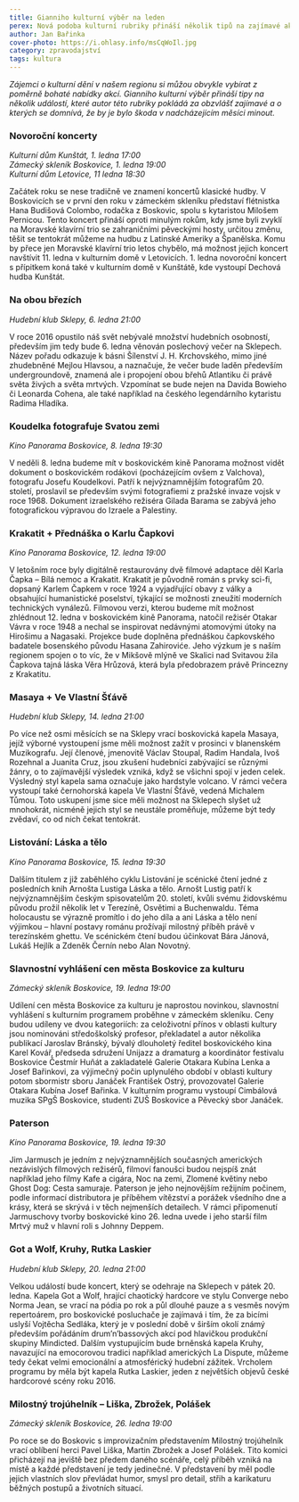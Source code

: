 ```yaml
---
title: Gianniho kulturní výběr na leden
perex: Nová podoba kulturní rubriky přináší několik tipů na zajímavé akce v regionu, které by bylo škoda minout.
author: Jan Bařinka
cover-photo: https://i.ohlasy.info/msCqWoIl.jpg
category: zpravodajství
tags: kultura
---
```


*Zájemci o kulturní dění v našem regionu si můžou obvykle vybírat z poměrně bohaté nabídky akcí. Gianniho kulturní výběr přináší tipy na několik událostí, které autor této rubriky pokládá za obzvlášť zajímavé a o kterých se domnívá, že by je bylo škoda v nadcházejícím měsíci minout.*

### Novoroční koncerty

*Kulturní dům Kunštát, 1. ledna 17:00*  
*Zámecký skleník Boskovice, 1. ledna 19:00*  
*Kulturní dům Letovice, 11 ledna 18:30*  

Začátek roku se nese tradičně ve znamení koncertů klasické hudby. V Boskovicích se v první den roku v zámeckém skleníku představí flétnistka Hana Budišová Colombo, rodačka z Boskovic, spolu s kytaristou Milošem Pernicou. Tento koncert přináší oproti minulým rokům, kdy jsme byli zvyklí na Moravské klavírní trio se zahraničními pěveckými hosty, určitou změnu, těšit se tentokrát můžeme na hudbu z Latinské Ameriky a Španělska. Komu by přece jen Moravské klavírní trio letos chybělo, má možnost jejich koncert navštívit 11. ledna v kulturním domě v Letovicích. 1. ledna novoroční koncert s přípitkem koná také v kulturním domě v Kunštátě, kde vystoupí Dechová hudba Kunštát.

### Na obou březích

*Hudební klub Sklepy, 6. ledna 21:00*

V roce 2016 opustilo náš svět nebývalé množství hudebních osobností, především jim tedy bude 6. ledna věnován poslechový večer na Sklepech. Název pořadu odkazuje k básni Šílenství J. H. Krchovského, mimo jiné zhudebněné Mejlou Hlavsou, a naznačuje, že večer bude laděn především undergroundově, znamená ale i propojení obou břehů Atlantiku či právě světa živých a světa mrtvých. Vzpomínat se bude nejen na Davida Bowieho či Leonarda Cohena, ale také například na českého legendárního kytaristu Radima Hladíka.

### Koudelka fotografuje Svatou zemi

*Kino Panorama Boskovice, 8. ledna 19:30*

V neděli 8. ledna budeme mít v boskovickém kině Panorama možnost vidět dokument o boskovickém rodákovi (pocházejícím ovšem z Valchova), fotografu Josefu Koudelkovi. Patří k nejvýznamnějším fotografům 20. století, proslavil se především svými fotografiemi z pražské invaze vojsk v roce 1968. Dokument izraelského režiséra Gilada Barama se zabývá jeho fotografickou výpravou do Izraele a Palestiny.

### Krakatit + Přednáška o Karlu Čapkovi

*Kino Panorama Boskovice, 12. ledna 19:00*

V letošním roce byly digitálně restaurovány dvě filmové adaptace děl Karla Čapka – Bílá nemoc a Krakatit. Krakatit je původně román s prvky sci-fi, dopsaný Karlem Čapkem v roce 1924 a vyjadřující obavy z války a obsahující humanistické poselství, týkající se možnosti zneužití moderních technických vynálezů. Filmovou verzi, kterou budeme mít možnost zhlédnout 12. ledna v boskovickém kině Panorama, natočil režisér Otakar Vávra v roce 1948 a nechal se inspirovat nedávnými atomovými útoky na Hirošimu a Nagasaki. Projekce bude doplněna přednáškou čapkovského badatele bosenského původu Hasana Zahiroviće. Jeho výzkum je s naším regionem spojen o to víc, že v Mikšově mlýně ve Skalici nad Svitavou žila Čapkova tajná láska Věra Hrůzová, která byla předobrazem právě Princezny z Krakatitu.

### Masaya + Ve Vlastní Šťávě

*Hudební klub Sklepy, 14. ledna 21:00*

Po více než osmi měsících se na Sklepy vrací boskovická kapela Masaya, jejíž výborné vystoupení jsme měli možnost zažít v prosinci v blanenském Muzikografu. Její členové, jmenovitě Václav Stoupal, Radim Handala, Ivoš Rozehnal a Juanita Cruz, jsou zkušení hudebníci zabývající se různými žánry, o to zajímavější výsledek vzniká, když se všichni spojí v jeden celek. Výsledný styl kapela sama označuje jako hardstyle volcano. V rámci večera vystoupí také černohorská kapela Ve Vlastní Šťávě, vedená Michalem Tůmou. Toto uskupení jsme sice měli možnost na Sklepech slyšet už mnohokrát, nicméně jejich styl se neustále proměňuje, můžeme být tedy zvědaví, co od nich čekat tentokrát.

### Listování: Láska a tělo

*Kino Panorama Boskovice, 15. ledna 19:30*

Dalším titulem z již zaběhlého cyklu Listování je scénické čtení jedné z posledních knih Arnošta Lustiga Láska a tělo. Arnošt Lustig patří k nejvýznamnějším českým spisovatelům 20. století, kvůli svému židovskému původu prožil několik let v Terezíně, Osvětimi a Buchenwaldu. Téma holocaustu se výrazně promítlo i do jeho díla a ani Láska a tělo není výjimkou – hlavní postavy románu prožívají  milostný příběh právě v terezínském ghettu. Ve scénickém čtení budou účinkovat Bára Jánová, Lukáš Hejlík a Zdeněk Černín nebo Alan Novotný.

### Slavnostní vyhlášení cen města Boskovice za kulturu

*Zámecký skleník Boskovice, 19. ledna 19:00*

Udílení cen města Boskovice za kulturu je naprostou novinkou, slavnostní vyhlášení s kulturním programem proběhne v zámeckém skleníku. Ceny budou udíleny ve dvou kategoriích: za celoživotní přínos v oblasti kultury jsou nominováni středoškolský profesor, překladatel a autor několika publikací Jaroslav Bránský, bývalý dlouholetý ředitel boskovického kina Karel Kovář, předseda sdružení Unijazz a dramaturg a koordinátor festivalu Boskovice Čestmír Huňát a zakladatelé Galerie Otakara Kubína Lenka a Josef Bařinkovi, za výjimečný počin uplynulého období v oblasti kultury potom sbormistr sboru Janáček František Ostrý, provozovatel Galerie Otakara Kubína Josef Bařinka. V kulturním programu vystoupí Cimbálová muzika SPgŠ Boskovice, studenti ZUŠ Boskovice a Pěvecký sbor Janáček.

### Paterson

*Kino Panorama Boskovice, 19. ledna 19:30*

Jim Jarmusch je jedním z nejvýznamnějších současných amerických nezávislých filmových režisérů, filmoví fanoušci budou nejspíš znát například jeho filmy Kafe a cigára, Noc na zemi, Zlomené květiny nebo Ghost Dog: Cesta samuraje. Paterson je jeho nejnovějším režijním počinem, podle informací distributora je příběhem vítězství a porážek všedního dne a krásy, která se skrývá i v těch nejmenších detailech. V rámci připomenutí Jarmuschovy tvorby boskovické kino 26. ledna uvede i jeho starší film Mrtvý muž v hlavní roli s Johnny Deppem.

### Got a Wolf, Kruhy, Rutka Laskier

*Hudební klub Sklepy, 20. ledna 21:00*

Velkou událostí bude koncert, který se odehraje na Sklepech v pátek 20. ledna. Kapela Got a Wolf, hrající chaotický hardcore ve stylu Converge nebo Norma Jean, se vrací na pódia po rok a půl dlouhé pauze a s vesměs novým repertoárem, pro boskovické posluchače je zajímavá i tím, že za bicími uslyší Vojtěcha Sedláka, který je v poslední době v širším okolí známý především pořádáním drum’n’bassových akcí pod hlavičkou produkční skupiny Mindicted. Dalším vystupujícím bude brněnská kapela Kruhy, navazující na emocorovou tradici například amerických La Dispute, můžeme tedy čekat velmi emocionální a atmosférický hudební zážitek. Vrcholem programu by měla být kapela Rutka Laskier, jeden z největších objevů české hardcorové scény roku 2016.

### Milostný trojúhelník – Liška, Zbrožek, Polášek

*Zámecký skleník Boskovice, 26. ledna 19:00*

Po roce se do Boskovic s improvizačním představením Milostný trojúhelník vrací oblíbení herci Pavel Liška, Martin Zbrožek a Josef Polášek. Tito komici přicházejí na jeviště bez předem daného scénáře, celý příběh vzniká na místě a každé představení je tedy jedinečné. V představení by měl podle jejich vlastních slov převládat humor, smysl pro detail, střih a karikaturu běžných postupů a životních situací.
